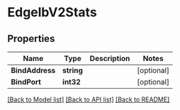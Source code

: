 # EdgelbV2Stats

## Properties
Name | Type | Description | Notes
------------ | ------------- | ------------- | -------------
**BindAddress** | **string** |  | [optional] 
**BindPort** | **int32** |  | [optional] 

[[Back to Model list]](../README.md#documentation-for-models) [[Back to API list]](../README.md#documentation-for-api-endpoints) [[Back to README]](../README.md)


